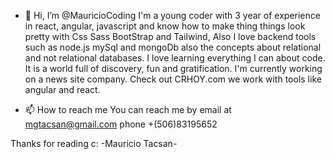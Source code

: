 - 👋 Hi, I’m @MauricioCoding
  I'm a young coder with 3 year of experience in react, angular, javascript and know how to make thing things look pretty with Css Sass BootStrap and Tailwind,
  Also I love backend tools such as node.js mySql and mongoDb also the concepts about relational and not relational databases.
  I love learning everything I can about code. It is a world full of discovery, fun and gratification. 
  I'm currently working on a news site company. Check out CRHOY.com we work with tools like angular and react. 

- 📫 How to reach me 
You can reach me by email at mgtacsan@gmail.com phone +(506)83195652
 
 Thanks for reading c:
 -Mauricio Tacsan-
